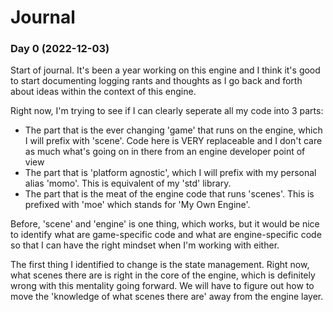 # Journal

### Day 0 (2022-12-03)

Start of journal. It's been a year working on this engine and I think it's good to start documenting logging rants and thoughts as I go back and forth about ideas within the context of this engine.

Right now, I'm trying to see if I can clearly seperate all my code into 3 parts:
* The part that is the ever changing 'game' that runs on the engine, which I will prefix with 'scene'. Code here is VERY replaceable and I don't care as much what's going on in there from an engine developer point of view
* The part that is 'platform agnostic', which I will prefix with my personal alias 'momo'. This is equivalent of my 'std' library.
* The part that is the meat of the engine code that runs 'scenes'. This is prefixed with 'moe' which stands for 'My Own Engine'.

Before, 'scene' and 'engine' is one thing, which works, but it would be nice to identify what are game-specific code and what are engine-specific code so that I can have the right mindset when I'm working with either.

The first thing I identified to change is the state management. Right now, what scenes there are is right in the core of the engine, which is definitely wrong with this mentality going forward. We will have to figure out how to move the 'knowledge of what scenes there are' away from the engine layer.


